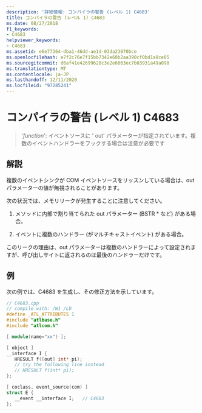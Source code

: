 ```yaml
---
description: '詳細情報: コンパイラの警告 (レベル 1) C4683'
title: コンパイラの警告 (レベル 1) C4683
ms.date: 08/27/2018
f1_keywords:
- C4683
helpviewer_keywords:
- C4683
ms.assetid: e6e77364-dba1-46dd-ae1d-03da23070bce
ms.openlocfilehash: e7f2c76e7f15bb7342e60b2aa390cf0bd1a8ce05
ms.sourcegitcommit: d6af41e42699628c3e2e6063ec7b03931a49a098
ms.translationtype: MT
ms.contentlocale: ja-JP
ms.lasthandoff: 12/11/2020
ms.locfileid: "97285241"
---
```

# <a name="compiler-warning-level-1-c4683"></a>コンパイラの警告 (レベル 1) C4683

> '*function*': イベントソースに ' out' パラメーターが指定されています。複数のイベントハンドラーをフックする場合は注意が必要です

## <a name="remarks"></a>解説

複数のイベントシンクが COM イベントソースをリッスンしている場合は、out パラメーターの値が無視されることがあります。

次の状況では、メモリリークが発生することに注意してください。

1. メソッドに内部で割り当てられた out パラメーター (BSTR * など) がある場合。

2. イベントに複数のハンドラー (がマルチキャストイベント) がある場合。

このリークの理由は、out パラメーターは複数のハンドラーによって設定されますが、呼び出しサイトに返されるのは最後のハンドラーだけです。

## <a name="example"></a>例

次の例では、C4683 を生成し、その修正方法を示しています。

```cpp
// C4683.cpp
// compile with: /W1 /LD
#define _ATL_ATTRIBUTES 1
#include "atlbase.h"
#include "atlcom.h"

[ module(name="xx") ];

[ object ]
__interface I {
   HRESULT f([out] int* pi);
   // try the following line instead
   // HRESULT f(int* pi);
};

[ coclass, event_source(com) ]
struct E {
   __event __interface I;   // C4683
};
```
